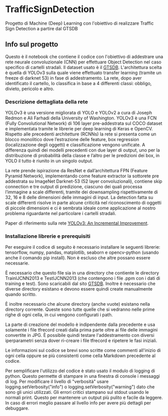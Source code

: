 # TrafficSignDetection
Progetto di Machine (Deep) Learning con l'obiettivo di realizzare Traffic Sign Detection a partire dal GTSDB 

## Info sul progetto
Questo è il notebook che contiene il codice con l'obiettivo di addestrare una rete neurale convoluzionale (CNN) per effettuare Object Detection nel caso specifico di cartelli stradali. Il dataset usato è il [GTSDB](https://benchmark.ini.rub.de/). L'architettura scelta è quella di YOLOv3 sulla quale viene effettuato transfer learning (tramite un freeze di darknet 53) in fase di addestramento. La rete, dopo aver identificato il cartello, lo classifica in base a 4 differenti classi: obbligo, divieto, pericolo e altro.

### Descrizione dettagliata della rete
YOLOv3 è una versione migliorata di YOLO e YOLOv2 a cura di Joseph Redmon e Ali Farhadi della University of Washington. YOLOv3 è una FCN (Fully Convolutional Network) di 106 layer pre-addestrata sul COCO dataset e implementata tramite le librerie per deep learning di Keras e OpenCV. Rispetto alle precedenti architetture (RCNNs) la rete si presenta come un blocco monolitico dove l’estrazione delle feature, box regression (localizzazione degli oggetti) e classificazione vengono unificate. A differenza quindi dei modelli precedenti con due layer di output, uno per la distribuzione di probabilità della classe e l’altro per le predizioni dei box, in YOLO il tutto è riunito in un singolo output. 

La rete prende ispirazione da ResNet e dall’architettura FPN (Feature Pyramid Network), implementando come feature extractor la sottorete pre addestrata su ImageNet Darknet-53 (52 layer convoluzionali), contiene skip connection e tre output di predizione, ciascuno dei quali processa l’immagine a scale differenti, tramite dei downsampling rispettivamente di 32, 16 e 8 delle dimensioni delle immagini di input. La detection fatta su scale differenti risolve in parte alcune criticità nel riconoscimento di oggetti di piccole dimensioni e ci è sembrata ideale come applicazione al nostro problema riguardante nel particolare i cartelli stradali.<br>

Paper di riferimento sulla rete [YOLOv3: An Incremental Improvement](https://pjreddie.com/media/files/papers/YOLOv3.pdf).

### Installazione librerie e prerequisiti
Per eseguire il codice di seguito è necessario installare le seguenti librerie: 
tensorflow, numpy, pandas, matplotlib, seaborn e opencv-python (usando anche il comando pip install). Non è escluso che altre possano essere necessarie.

È necessario che questo file sia in una directory che contiente le directory TrainIJCNN2013 e TestIJCNN2013 (che contengono i file .ppm con i dati di training e test). Sono scaricabili dal sito [GTSDB](https://benchmark.ini.rub.de/). Inoltre è necessario che diverse directory esistano e devono essere quindi create manualmente quando scritto.

È inoltre necessario che alcune directory (anche vuote) esistano nella directory corrente. Queste sono tutte quelle che si vedranno nelle prime righe di ogni cella, in cui vengono configurati i path.  

La parte di creazione del modello è indipendente dalla precedente e usa solamente i file tfrecord creati dalla prima parte oltre ai file delle immagini convertite in JPG. È possibile quindi testare l'addestramento con diversi iperparametri senza dover ri-creare i file tfrecord e ripetere le fasi iniziali.

Le informazioni sul codice se brevi sono scritte come commenti all'inizio di ogni cella oppure se più consistenti come cella Markdown precedente al codice.  

Per semplificare l'utilizzo del codice è stato usato il modulo di logging di python. Questo permette di stampare in una finestra di console i messaggi di log. Per modificare il livello di "verbosità" usare logging.setVerbosity("info") o logging.setVerbosity("warning") dato che sono gli unici utilizzati. Gli errori critici stampano sul stdout usando le normali print. Questo per mantenere un output più pulito e facile da leggere. In caso di errori meglio passare al livello info per avere più dettagli per debuggare.
